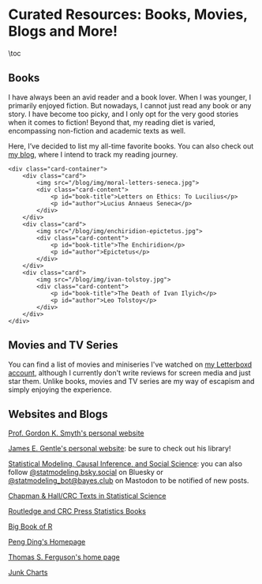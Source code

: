 # Curated Resources: Books, Movies, Blogs and More!

\toc

## Books

I have always been an avid reader and a book lover. When I was younger, I primarily enjoyed fiction.
But nowadays, I cannot just read any book or any story. I have become too picky,
and I only opt for the very good stories when it comes to fiction!
Beyond that, my reading diet is varied, encompassing non-fiction and academic texts as well.

Here, I’ve decided to list my all-time favorite books.
You can also check out [my blog](/blog),
where I intend to track my reading journey.
~~~
<div class="card-container">
    <div class="card">
        <img src="/blog/img/moral-letters-seneca.jpg">
        <div class="card-content">
            <p id="book-title">Letters on Ethics: To Lucilius</p>
            <p id="author">Lucius Annaeus Seneca</p>
        </div>
    </div>
    <div class="card">
        <img src="/blog/img/enchiridion-epictetus.jpg">
        <div class="card-content">
            <p id="book-title">The Enchiridion</p>
            <p id="author">Epictetus</p>
        </div>
    </div>
    <div class="card">
        <img src="/blog/img/ivan-tolstoy.jpg">
        <div class="card-content">
            <p id="book-title">The Death of Ivan Ilyich</p>
            <p id="author">Leo Tolstoy</p>
        </div>
    </div>
</div>
~~~

## Movies and TV Series

You can find a list of movies and miniseries I've watched on [my Letterboxd account](https://letterboxd.com/phrafsanjani/),
although I currently don't write reviews for screen media and just star them.
Unlike books, movies and TV series are my way of escapism and simply enjoying the experience.

## Websites and Blogs

[Prof. Gordon K. Smyth's personal website](https://gksmyth.github.io/)

[James E. Gentle's personal website](https://mason.gmu.edu/~jgentle/): be sure to check out his library!

[Statistical Modeling, Causal Inference, and Social Science](https://statmodeling.stat.columbia.edu/): you can also follow [@statmodeling.bsky.social](https://bsky.app/profile/statmodeling.bsky.social) on Bluesky
or [@statmodeling_bot@bayes.club](https://bayes.club/@statmodeling_bot) on Mastodon to be notified of new posts.

[Chapman & Hall/CRC Texts in Statistical Science](https://www.routledge.com/Chapman--HallCRC-Texts-in-Statistical-Science/book-series/CHTEXSTASCI)

[Routledge and CRC Press Statistics Books](https://www.routledge.com/statistics)

[Big Book of R](https://www.bigbookofr.com/)

[Peng Ding's Homepage](https://sites.google.com/site/pengdingpku/)

[Thomas S. Ferguson's home page](https://www.math.ucla.edu/~tom/)

[Junk Charts](https://www.junkcharts.com/)
